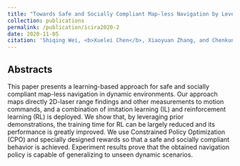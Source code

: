 ```yaml
---
title: "Towards Safe and Socially Compliant Map-less Navigation by Leveraging Prior Demonstrations"
collection: publications
permalink: /publication/icira2020-2
date: 2020-11-05
citation: 'Shiqing Wei, <b>Xuelei Chen</b>, Xiaoyuan Zhang, and Chenkun Qi. The 13th International Conference on Intelligent Robotics and Applications (ICIRA 2020).'
---
```



## Abstracts
This paper presents a learning-based approach for safe and socially compliant map-less navigation in dynamic environments. Our approach maps directly 2D-laser range findings and other measurements to motion commands, and a combination of imitation learning (IL) and reinforcement learning (RL) is deployed. We show that, by leveraging
prior demonstrations, the training time for RL can be largely reduced and its performance is greatly improved. We use Constrained Policy Optimization (CPO) and specially designed rewards so that a safe and socially compliant behavior is achieved. Experiment results prove that the obtained navigation policy is capable of generalizing to unseen dynamic scenarios.
